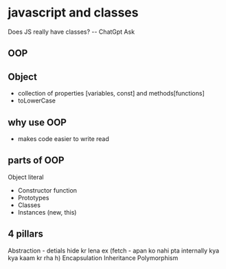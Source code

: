 # javascript and classes

Does JS really have classes? -- ChatGpt Ask
## OOP

## Object
- collection of properties [variables, const] and methods[functions]
- toLowerCase

## why use OOP
- makes code easier to write read

## parts of OOP
Object literal 

- Constructor function
- Prototypes
- Classes
- Instances (new, this)


## 4 pillars
Abstraction - detials hide kr lena ex (fetch - apan ko nahi pta internally kya kya kaam kr rha h)
Encapsulation
Inheritance
Polymorphism
<!-- Learn OOPS -->